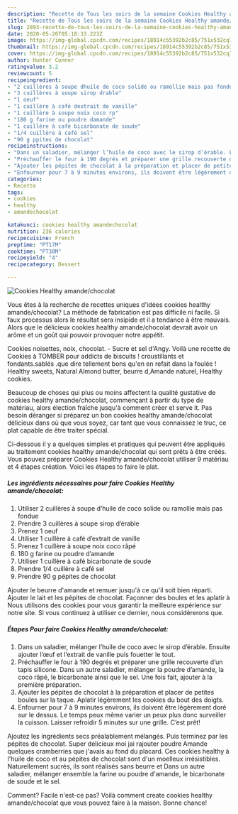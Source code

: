 ```yaml
---
description: "Recette de Tous les soirs de la semaine Cookies Healthy amande/chocolat"
title: "Recette de Tous les soirs de la semaine Cookies Healthy amande/chocolat"
slug: 2893-recette-de-tous-les-soirs-de-la-semaine-cookies-healthy-amande-chocolat
date: 2020-05-26T05:18:33.223Z
image: https://img-global.cpcdn.com/recipes/18914c55392b2c85/751x532cq70/cookies-healthy-amandechocolat-photo-principale-de-la-recette.jpg
thumbnail: https://img-global.cpcdn.com/recipes/18914c55392b2c85/751x532cq70/cookies-healthy-amandechocolat-photo-principale-de-la-recette.jpg
cover: https://img-global.cpcdn.com/recipes/18914c55392b2c85/751x532cq70/cookies-healthy-amandechocolat-photo-principale-de-la-recette.jpg
author: Hunter Conner
ratingvalue: 3.2
reviewcount: 5
recipeingredient:
- "2 cuillères à soupe dhuile de coco solide ou ramollie mais pas fondue"
- "3 cuillères à soupe sirop drable"
- "1 oeuf"
- "1 cuillère à café dextrait de vanille"
- "1 cuillère à soupe noix coco rp"
- "180 g farine ou poudre damande"
- "1 cuillère à café bicarbonate de soude"
- "1/4 cuillère à café sel"
- "90 g ppites de chocolat"
recipeinstructions:
- "Dans un saladier, mélanger l’huile de coco avec le sirop d’érable. Ensuite ajouter l’œuf et l’extrait de vanille puis fouetter le tout."
- "Préchauffer le four à 190 degrés et préparer une grille recouverte d’un tapis silicone. Dans un autre saladier, mélanger la poudre d’amande, la coco râpé, le bicarbonate ainsi que le sel. Une fois fait, ajouter à la première préparation."
- "Ajouter les pépites de chocolat à la préparation et placer de petites boules sur la taque. Aplatir légèrement les cookies du bout des doigts."
- "Enfourner pour 7 à 9 minutes environs, ils doivent être légèrement doré sur le dessus. Le temps peux même varier un peux plus donc surveiller la cuisson. Laisser refroidir 5 minutes sur une grille. C’est prêt!"
categories:
- Recette
tags:
- cookies
- healthy
- amandechocolat

katakunci: cookies healthy amandechocolat 
nutrition: 236 calories
recipecuisine: French
preptime: "PT17M"
cooktime: "PT30M"
recipeyield: "4"
recipecategory: Dessert

---
```



![Cookies Healthy amande/chocolat](https://img-global.cpcdn.com/recipes/18914c55392b2c85/751x532cq70/cookies-healthy-amandechocolat-photo-principale-de-la-recette.jpg)

Vous êtes à la recherche de recettes uniques d'idées cookies healthy amande/chocolat? La méthode de fabrication est pas difficile ni facile. Si faux processus alors le résultat sera insipide et il a tendance à être mauvais. Alors que le délicieux cookies healthy amande/chocolat devrait avoir un arôme et un goût qui pouvoir provoquer notre appétit.

Cookies noisettes, noix, chocolat. - Sucre et sel d&#39;Angy. Voilà une recette de Cookies à TOMBER pour addicts de biscuits ! croustillants et fondants.sablés .que dire tellement bons qu&#39;en en refait dans la foulée ! Healthy sweets, Natural Almond butter, beurre d,Amande naturel, Healthy cookies.

Beaucoup de choses qui plus ou moins affectent la qualité gustative de cookies healthy amande/chocolat, commençant à partir du type de matériau, alors élection fraîche jusqu'à comment créer et serve it. Pas besoin déranger si préparez un bon cookies healthy amande/chocolat délicieux dans où que vous soyez, car tant que vous connaissez le truc, ce plat capable de être traiter spécial.


Ci-dessous il y a quelques simples et pratiques qui peuvent être appliqués au traitement cookies healthy amande/chocolat qui sont prêts à être créés. Vous pouvez préparer Cookies Healthy amande/chocolat utiliser 9 matériau et 4 étapes création. Voici les étapes to faire le plat.

<!--inarticleads1-->

##### Les ingrédients nécessaires pour faire Cookies Healthy amande/chocolat:

1. Utiliser 2 cuillères à soupe d’huile de coco solide ou ramollie mais pas fondue
1. Prendre 3 cuillères à soupe sirop d’érable
1. Prenez 1 oeuf
1. Utiliser 1 cuillère à café d’extrait de vanille
1. Prenez 1 cuillère à soupe noix coco râpé
1.  180 g farine ou poudre d’amande
1. Utiliser 1 cuillère à café bicarbonate de soude
1. Prendre 1/4 cuillère à café sel
1. Prendre 90 g pépites de chocolat


Ajouter le beurre d&#39;amande et remuer jusqu&#39;à ce qu&#39;il soit bien réparti. Ajouter le lait et les pépites de chocolat. Façonner des boules et les aplatir à Nous utilisons des cookies pour vous garantir la meilleure expérience sur notre site. Si vous continuez à utiliser ce dernier, nous considérerons que. 

<!--inarticleads2-->

##### Étapes Pour faire Cookies Healthy amande/chocolat:

1. Dans un saladier, mélanger l’huile de coco avec le sirop d’érable. Ensuite ajouter l’œuf et l’extrait de vanille puis fouetter le tout.
1. Préchauffer le four à 190 degrés et préparer une grille recouverte d’un tapis silicone. Dans un autre saladier, mélanger la poudre d’amande, la coco râpé, le bicarbonate ainsi que le sel. Une fois fait, ajouter à la première préparation.
1. Ajouter les pépites de chocolat à la préparation et placer de petites boules sur la taque. Aplatir légèrement les cookies du bout des doigts.
1. Enfourner pour 7 à 9 minutes environs, ils doivent être légèrement doré sur le dessus. Le temps peux même varier un peux plus donc surveiller la cuisson. Laisser refroidir 5 minutes sur une grille. C’est prêt!


Ajoutez les ingrédients secs préalablement mélangés. Puis terminez par les pépites de chocolat. Super delicieux moi jai rajouter poudre Amande quelques cramberries que j&#39;avais au fond du placard. Ces cookies healthy à l&#39;huile de coco et au pépites de chocolat sont d&#39;un moelleux irrésistibles. Naturellement sucrés, ils sont réalisés sans beurre et Dans un autre saladier, mélanger ensemble la farine ou poudre d&#39;amande, le bicarbonate de soude et le sel. 


Comment? Facile n'est-ce pas? Voilà comment create cookies healthy amande/chocolat que vous pouvez faire à la maison. Bonne chance!
